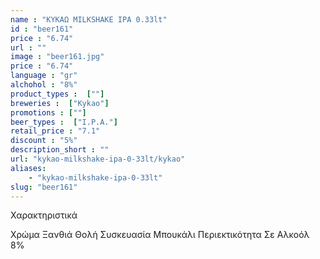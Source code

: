 ```yaml
---
name : "ΚΥΚΑΩ MILKSHAKE IPA 0.33lt"
id : "beer161"
price : "6.74"
url : ""
image : "beer161.jpg"
price : "6.74"
language : "gr"
alchohol : "8%"
product_types :  [""]
breweries :  ["Kykao"]
promotions : [""]
beer_types :  ["I.P.A."]
retail_price : "7.1"
discount : "5%"
description_short : ""
url: "kykao-milkshake-ipa-0-33lt/kykao"
aliases: 
    - "kykao-milkshake-ipa-0-33lt"
slug: "beer161"
---
```


Χαρακτηριστικά

Χρώμα
Ξανθιά Θολή
Συσκευασία
Μπουκάλι
Περιεκτικότητα Σε Αλκοόλ
8%